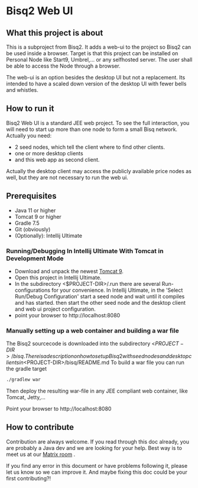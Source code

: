 # Bisq2 Web UI

## What this project is about

This is a subproject from Bisq2. It adds a web-ui to the project so Bisq2 can be used inside a browser. Target is that this project can be installed on Personal Node like Start9, Umbrel,... or any selfhosted server. The user shall be able to access the Node through a browser.

The web-ui is an option besides the desktop UI but not a replacement. Its intended to have a scaled down version of the desktop UI with fewer bells and whistles. 

## How to run it
Bisq2 Web UI is a standard JEE web project. To see the full interaction, you will need to start up more than one node to form a small Bisq network. Actually you need:
- 2 seed nodes, which tell the client where to find other clients.
- one or more desktop clients
- and this web app as second client.

Actually the desktop client may access the publicly available price nodes as well, but they are not necessary to run the web ui.

## Prerequisites
- Java 11 or higher
- Tomcat 9 or higher
- Gradle 7.5
- Git (obviously)
- (Optionally): Intellij Ultimate

### Running/Debugging In Intellij Ultimate With Tomcat in Development Mode
- Download and unpack the newest [Tomcat 9](https://tomcat.apache.org/download-90.cgi).
- Open this project in Intellij Ultimate.
- In the subdirectory <$PROJECT-DIR>/.run there are several Run-configurations for your convenience. In Intellij Ultimate, in the 'Select Run/Debug Configuration' start a seed node and wait until it compiles and has started. then start the other seed node and the desktop client and web ui project configuration.
- point your browser to http://localhost:8080
### Manually setting up a web container and building a war file
The Bisq2 sourcecode is downloaded into the subdirectory <$PROJECT-DIR>/bisq. There is a description on how to set up Bisq2 with seednodes and desktop clients in <$PROJECT-DIR>/bisq/README.md
To build a war file you can run the gradle target 

```bash
./gradlew war
```
Then deploy the resulting war-file in any JEE compliant web container, like Tomcat, Jetty,...

Point your browser to http://localhost:8080

## How to contribute

Contribution are always welcome. If you read through this doc already, you are probably a Java dev and we are looking for your help. Best way is to meet us at our [Matrix room](https://matrix.to/#/#bisq.v2.dev:bitcoin.kyoto) . 

If you find any error in this document or have problems following it, please let us know so we can improve it. And maybe fixing this doc could be your first contributing?!